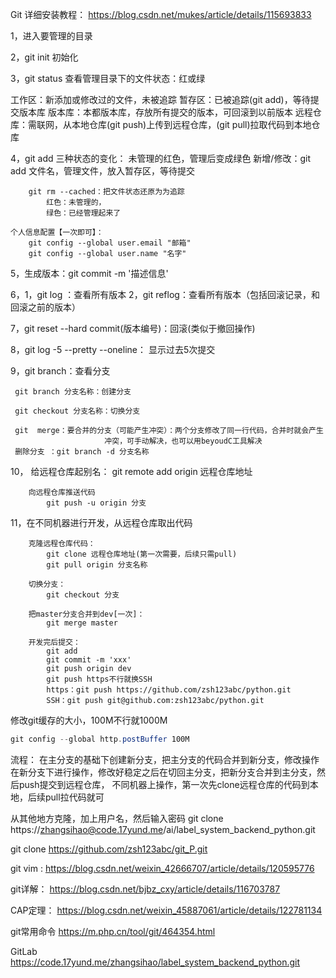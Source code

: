 Git 详细安装教程：
https://blog.csdn.net/mukes/article/details/115693833

1，进入要管理的目录

2，git init   初始化

3，git status  查看管理目录下的文件状态：红或绿

工作区：新添加或修改过的文件，未被追踪
暂存区：已被追踪(git add)，等待提交版本库
版本库：本都版本库，存放所有提交的版本，可回滚到以前版本
远程仓库：需联网，从本地仓库(git push)上传到远程仓库，(git pull)拉取代码到本地仓库

4，git add
	三种状态的变化：
		未管理的红色，管理后变成绿色
		新增/修改：git add 文件名，管理文件，放入暂存区，等待提交
		
		git rm --cached：把文件状态还原为为追踪
			红色：未管理的，
			绿色：已经管理起来了
			
	个人信息配置【一次即可】：
		git config --global user.email "邮箱"
		git config --global user.name "名字"
		
5，生成版本：git commit -m '描述信息'

6，1，git log ：查看所有版本
	 2，git reflog：查看所有版本（包括回滚记录，和回滚之前的版本）
	 
7，git reset --hard commit(版本编号)：回滚(类似于撤回操作)

8，git log -5 --pretty --oneline：   显示过去5次提交

9，git branch：查看分支

	 git branch 分支名称：创建分支
	 
	 git checkout 分支名称：切换分支	
	 
     git  merge：要合并的分支（可能产生冲突）：两个分支修改了同一行代码，合并时就会产生
					     冲突，可手动解决，也可以用beyoudC工具解决
     删除分支 ：git branch -d 分支名称
     
10，  给远程仓库起别名：
			git remote add origin 远程仓库地址
		
		向远程仓库推送代码
			git push -u origin 分支
		
11，在不同机器进行开发，从远程仓库取出代码

		克隆远程仓库代码：
			git clone 远程仓库地址(第一次需要，后续只需pull)
			git pull origin 分支名称
		
		切换分支：
			git checkout 分支
		
		把master分支合并到dev[一次]：
			git merge master
			
		开发完后提交：
			git add
			git commit -m 'xxx'
			git push origin dev
			git push https不行就换SSH
			https：git push https://github.com/zsh123abc/python.git
			SSH：git push git@github.com:zsh123abc/python.git

修改git缓存的大小，100M不行就1000M
```powershell
git config --global http.postBuffer 100M
```

流程：
在主分支的基础下创建新分支，把主分支的代码合并到新分支，修改操作在新分支下进行操作，修改好稳定之后在切回主分支，把新分支合并到主分支，然后push提交到远程仓库，
不同机器上操作，第一次先clone远程仓库的代码到本地，后续pull拉代码就可

从其他地方克隆，加上用户名，然后输入密码
git clone https://zhangsihao@code.17yund.me/ai/label_system_backend_python.git



 
git clone https://github.com/zsh123abc/git_P.git

git vim : https://blog.csdn.net/weixin_42666707/article/details/120595776

git详解：
https://blog.csdn.net/bjbz_cxy/article/details/116703787

CAP定理：
https://blog.csdn.net/weixin_45887061/article/details/122781134

git常用命令
https://m.php.cn/tool/git/464354.html


GitLab
https://code.17yund.me/zhangsihao/label_system_backend_python.git